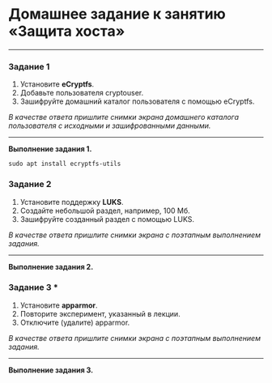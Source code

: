 # Домашнее задание к занятию  «Защита хоста»

------

### Задание 1

1. Установите **eCryptfs**.
2. Добавьте пользователя cryptouser.
3. Зашифруйте домашний каталог пользователя с помощью eCryptfs.


*В качестве ответа  пришлите снимки экрана домашнего каталога пользователя с исходными и зашифрованными данными.*  

---

**Выполнение задания 1.**

```shell
sudo apt install ecryptfs-utils
```




### Задание 2

1. Установите поддержку **LUKS**.
2. Создайте небольшой раздел, например, 100 Мб.
3. Зашифруйте созданный раздел с помощью LUKS.

*В качестве ответа пришлите снимки экрана с поэтапным выполнением задания.*


---

**Выполнение задания 2.**





### Задание 3 *

1. Установите **apparmor**.
2. Повторите эксперимент, указанный в лекции.
3. Отключите (удалите) apparmor.


*В качестве ответа пришлите снимки экрана с поэтапным выполнением задания.*


---

**Выполнение задания 3.**

